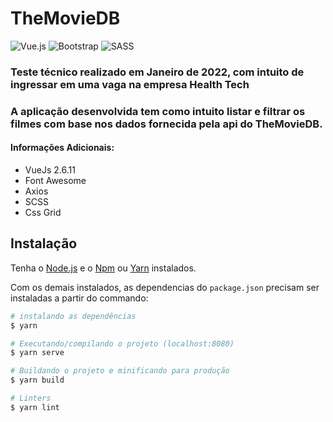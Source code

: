# TheMovieDB

![Vue.js](https://img.shields.io/badge/vuejs-%2335495e.svg?style=for-the-badge&logo=vuedotjs&logoColor=%234FC08D)
![Bootstrap](https://img.shields.io/badge/bootstrap-%238511FA.svg?style=for-the-badge&logo=bootstrap&logoColor=white)
![SASS](https://img.shields.io/badge/SASS-hotpink.svg?style=for-the-badge&logo=SASS&logoColor=white)

### Teste técnico realizado em Janeiro de 2022, com intuito de ingressar em uma vaga na empresa Health Tech
### A aplicação desenvolvida tem como intuito listar e filtrar os filmes com base nos dados fornecida pela api do TheMovieDB.

#### Informações Adicionais:
- VueJs 2.6.11
- Font Awesome
- Axios
- SCSS
- Css Grid

## Instalação

Tenha o [Node.js](https://nodejs.org/en/) e o [Npm](https://www.npmjs.com/) ou [Yarn](https://yarnpkg.com/) instalados.

Com os demais instalados, as dependencias do `package.json` precisam ser instaladas a partir do commando:

``` bash
# instalando as dependências
$ yarn

# Executando/compilando o projeto (localhost:8080)
$ yarn serve

# Buildando o projeto e minificando para produção
$ yarn build

# Linters
$ yarn lint
````

